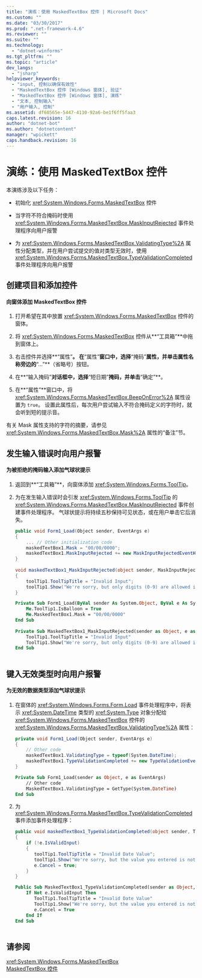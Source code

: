 ```yaml
---
title: "演练：使用 MaskedTextBox 控件 | Microsoft Docs"
ms.custom: ""
ms.date: "03/30/2017"
ms.prod: ".net-framework-4.6"
ms.reviewer: ""
ms.suite: ""
ms.technology: 
  - "dotnet-winforms"
ms.tgt_pltfrm: ""
ms.topic: "article"
dev_langs: 
  - "jsharp"
helpviewer_keywords: 
  - "input, 控制以确保有效性"
  - "MaskedTextBox 控件 [Windows 窗体], 验证"
  - "MaskedTextBox 控件 [Windows 窗体], 演练"
  - "文本, 控制输入"
  - "用户输入, 控制"
ms.assetid: df60565e-5447-4110-92a6-be1f6ff5faa3
caps.latest.revision: 16
author: "dotnet-bot"
ms.author: "dotnetcontent"
manager: "wpickett"
caps.handback.revision: 16
---
```

# 演练：使用 MaskedTextBox 控件
本演练涉及以下任务：  
  
-   初始化 <xref:System.Windows.Forms.MaskedTextBox> 控件  
  
-   当字符不符合掩码时使用 <xref:System.Windows.Forms.MaskedTextBox.MaskInputRejected> 事件处理程序向用户报警  
  
-   为 <xref:System.Windows.Forms.MaskedTextBox.ValidatingType%2A> 属性分配类型，并在用户尝试提交的值对类型无效时，使用 <xref:System.Windows.Forms.MaskedTextBox.TypeValidationCompleted> 事件处理程序向用户报警  
  
## 创建项目和添加控件  
  
#### 向窗体添加 MaskedTextBox 控件  
  
1.  打开希望在其中放置 <xref:System.Windows.Forms.MaskedTextBox> 控件的窗体。  
  
2.  将 <xref:System.Windows.Forms.MaskedTextBox> 控件从**“工具箱”**中拖到窗体上。  
  
3.  右击控件并选择**“属性”**。  在**“属性”**窗口中，选择**“掩码”**属性，并单击属性名称旁边的**“...”**（省略号）按钮。  
  
4.  在**“输入掩码”**对话框中，选择**“短日期”**掩码，并单击**“确定”**。  
  
5.  在**“属性”**窗口中，将 <xref:System.Windows.Forms.MaskedTextBox.BeepOnError%2A> 属性设置为 `true`。  设置此属性后，每次用户尝试输入不符合掩码定义的字符时，就会听到短的提示音。  
  
 有关 Mask 属性支持的字符的摘要，请参见 <xref:System.Windows.Forms.MaskedTextBox.Mask%2A> 属性的“备注”节。  
  
## 发生输入错误时向用户报警  
  
#### 为被拒绝的掩码输入添加气球状提示  
  
1.  返回到**“工具箱”**，向窗体添加 <xref:System.Windows.Forms.ToolTip>。  
  
2.  为在发生输入错误时会引发 <xref:System.Windows.Forms.ToolTip> 的 <xref:System.Windows.Forms.MaskedTextBox.MaskInputRejected> 事件创建事件处理程序。  气球状提示将持续五秒保持可见状态，或在用户单击它后消失。  
  
    ```csharp  
    public void Form1_Load(Object sender, EventArgs e)   
    {  
        ... // Other initialization code  
        maskedTextBox1.Mask = "00/00/0000";  
        maskedTextBox1.MaskInputRejected += new MaskInputRejectedEventHandler(maskedTextBox1_MaskInputRejected)  
    }  
  
    void maskedTextBox1_MaskInputRejected(object sender, MaskInputRejectedEventArgs e)  
    {  
        toolTip1.ToolTipTitle = "Invalid Input";  
        toolTip1.Show("We're sorry, but only digits (0-9) are allowed in dates.", maskedTextBox1, maskedTextBox1.Location, 5000);  
    }  
    ```  
  
    ```vb  
    Private Sub Form1_Load(ByVal sender As System.Object, ByVal e As System.EventArgs) Handles MyBase.Load  
        Me.ToolTip1.IsBalloon = True  
        Me.MaskedTextBox1.Mask = "00/00/0000"  
    End Sub  
  
    Private Sub MaskedTextBox1_MaskInputRejected(sender as Object, e as MaskInputRejectedEventArgs) Handles MaskedTextBox1.MaskInputRejected  
        ToolTip1.ToolTipTitle = "Invalid Input"  
        ToolTip1.Show("We're sorry, but only digits (0-9) are allowed in dates.", MaskedTextBox1, 5000)  
    End Sub  
  
    ```  
  
## 键入无效类型时向用户报警  
  
#### 为无效的数据类型添加气球状提示  
  
1.  在窗体的 <xref:System.Windows.Forms.Form.Load> 事件处理程序中，将表示 <xref:System.DateTime> 类型的 <xref:System.Type> 对象分配给 <xref:System.Windows.Forms.MaskedTextBox> 控件的 <xref:System.Windows.Forms.MaskedTextBox.ValidatingType%2A> 属性：  
  
    ```csharp  
    private void Form1_Load(Object sender, EventArgs e)  
    {  
        // Other code  
        maskedTextBox1.ValidatingType = typeof(System.DateTime);  
        maskedTextBox1.TypeValidationCompleted += new TypeValidationEventHandler(maskedTextBox1_TypeValidationCompleted);  
    }  
    ```  
  
    ```vb  
    Private Sub Form1_Load(sender as Object, e as EventArgs)  
        // Other code  
        MaskedTextBox1.ValidatingType = GetType(System.DateTime)  
    End Sub  
    ```  
  
2.  为 <xref:System.Windows.Forms.MaskedTextBox.TypeValidationCompleted> 事件添加事件处理程序：  
  
    ```csharp  
    public void maskedTextBox1_TypeValidationCompleted(object sender, TypeValidationEventArgs e)  
    {  
        if (!e.IsValidInput)  
        {  
           toolTip1.ToolTipTitle = "Invalid Date Value";  
           toolTip1.Show("We're sorry, but the value you entered is not a valid date. Please change the value.", maskedTextBox1, 5000);  
           e.Cancel = true;  
        }  
    }  
    ```  
  
    ```vb  
    Public Sub MaskedTextBox1_TypeValidationCompleted(sender as Object, e as TypeValidationEventArgs)  
        If Not e.IsValidInput Then  
           ToolTip1.ToolTipTitle = "Invalid Date Value"  
           ToolTip1.Show("We're sorry, but the value you entered is not a valid date. Please change the value.", maskedTextBox1, 5000)  
           e.Cancel = True  
        End If  
    End Sub  
  
    ```  
  
## 请参阅  
 <xref:System.Windows.Forms.MaskedTextBox>   
 [MaskedTextBox 控件](../../../../docs/framework/winforms/controls/maskedtextbox-control-windows-forms.md)